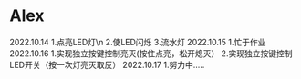 # Alex
2022.10.14
1.点亮LED灯\n
2.使LED闪烁
3.流水灯
2022.10.15
1.忙于作业
2022.10.16
1.实现独立按键控制亮灭(按住点亮，松开熄灭）
2.实现独立按键控制LED开关（按一次灯亮灭取反）
2022.10.17
1.努力中.....
